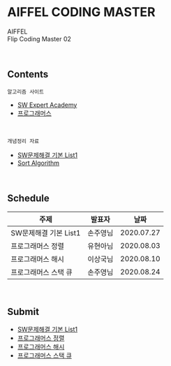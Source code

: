 # AIFFEL CODING MASTER

AIFFEL   
Flip Coding Master 02

<br/>

## Contents  
    알고리즘 사이트
- [SW Expert Academy](https://swexpertacademy.com/main/main.do)   
- [프로그래머스](https://programmers.co.kr/learn/challenges)

<br>

    개념정리 자료
- [SW문제해결 기본 List1](https://github.com/JaeHeee/AIFFEL_CodingMaster/blob/master/%20%EA%B0%9C%EB%85%90%EC%A0%95%EB%A6%AC/SW%EB%AC%B8%EC%A0%9C%ED%95%B4%EA%B2%B0%20%EA%B8%B0%EB%B3%B8%20List1.md)
- [Sort Algorithm](https://github.com/JaeHeee/AIFFEL_CodingMaster/blob/master/%EA%B0%9C%EB%85%90%EC%A0%95%EB%A6%AC/Sort%20Algorithm.md)

<br>

## Schedule
|주제|발표자|날짜|
|---|---|---|
|SW문제해결 기본 List1|손주영님|2020.07.27|
|프로그래머스 정렬|유현아님|2020.08.03|
|프로그래머스 해시|이상국님|2020.08.10|
|프로그래머스 스택 큐|손주영님|2020.08.24|

<br>

## Submit
- [SW문제해결 기본 List1](https://docs.google.com/spreadsheets/d/1GBhxwcieIM9oCHdbuso8uU1GxN2OKTZSyEfL8VdZpUk/edit#gid=0)
- [프로그래머스 정렬](https://docs.google.com/spreadsheets/d/1GBhxwcieIM9oCHdbuso8uU1GxN2OKTZSyEfL8VdZpUk/edit#gid=91652642)
- [프로그래머스 해시](https://docs.google.com/spreadsheets/d/1FyCCuYR7hV_y8AM-OcD_w-AQpReu78H7OaBeV-xzsXg/edit#gid=0)
- [프로그래머스 스택 큐](https://docs.google.com/spreadsheets/d/1FyCCuYR7hV_y8AM-OcD_w-AQpReu78H7OaBeV-xzsXg/edit#gid=1885142213)